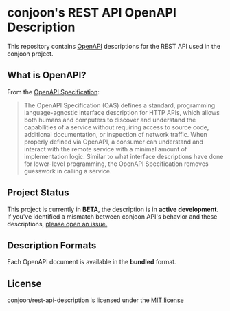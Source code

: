 # conjoon's REST API OpenAPI Description

This repository contains [OpenAPI](https://www.openapis.org/) descriptions for the REST API used in the conjoon project.

## What is OpenAPI?

From the [OpenAPI Specification](https://github.com/OAI/OpenAPI-Specification):

> The OpenAPI Specification (OAS) defines a standard, programming language-agnostic interface description for HTTP APIs, which allows both humans and computers to discover and understand the capabilities of a service without requiring access to source code, additional documentation, or inspection of network traffic. When properly defined via OpenAPI, a consumer can understand and interact with the remote service with a minimal amount of implementation logic. Similar to what interface descriptions have done for lower-level programming, the OpenAPI Specification removes guesswork in calling a service.

## Project Status

This project is currently in **BETA**, the description is in **active development**. If you've identified a mismatch between conjoon API's behavior and these descriptions, [please open an issue.](https://github.com/conjoon/rest-api-description/issues/new)

## Description Formats

Each OpenAPI document is available in the **bundled** format.

## License

conjoon/rest-api-description is licensed under the [MIT license](LICENSE.md)
